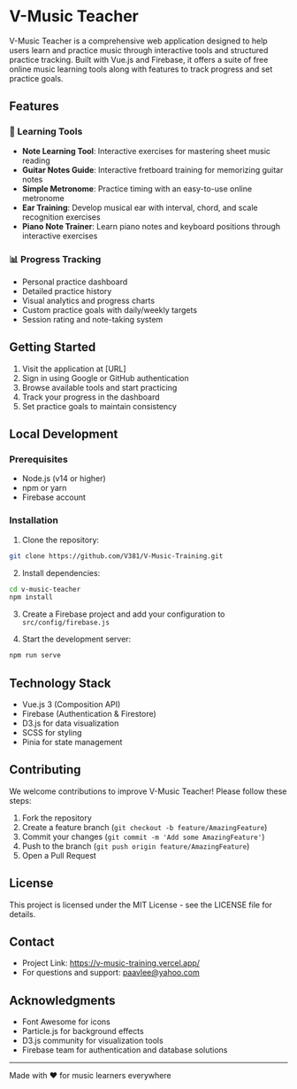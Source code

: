 # V-Music Teacher

V-Music Teacher is a comprehensive web application designed to help users learn and practice music through interactive tools and structured practice tracking. Built with Vue.js and Firebase, it offers a suite of free online music learning tools along with features to track progress and set practice goals.

## Features

### 🎵 Learning Tools
- **Note Learning Tool**: Interactive exercises for mastering sheet music reading
- **Guitar Notes Guide**: Interactive fretboard training for memorizing guitar notes
- **Simple Metronome**: Practice timing with an easy-to-use online metronome
- **Ear Training**: Develop musical ear with interval, chord, and scale recognition exercises
- **Piano Note Trainer**: Learn piano notes and keyboard positions through interactive exercises

### 📊 Progress Tracking
- Personal practice dashboard
- Detailed practice history
- Visual analytics and progress charts
- Custom practice goals with daily/weekly targets
- Session rating and note-taking system

## Getting Started

1. Visit the application at [URL]
2. Sign in using Google or GitHub authentication
3. Browse available tools and start practicing
4. Track your progress in the dashboard
5. Set practice goals to maintain consistency

## Local Development

### Prerequisites
- Node.js (v14 or higher)
- npm or yarn
- Firebase account

### Installation

1. Clone the repository:
```bash
git clone https://github.com/V381/V-Music-Training.git
```

2. Install dependencies:
```bash
cd v-music-teacher
npm install
```

3. Create a Firebase project and add your configuration to `src/config/firebase.js`

4. Start the development server:
```bash
npm run serve
```

## Technology Stack

- Vue.js 3 (Composition API)
- Firebase (Authentication & Firestore)
- D3.js for data visualization
- SCSS for styling
- Pinia for state management

## Contributing

We welcome contributions to improve V-Music Teacher! Please follow these steps:

1. Fork the repository
2. Create a feature branch (`git checkout -b feature/AmazingFeature`)
3. Commit your changes (`git commit -m 'Add some AmazingFeature'`)
4. Push to the branch (`git push origin feature/AmazingFeature`)
5. Open a Pull Request

## License

This project is licensed under the MIT License - see the LICENSE file for details.

## Contact

- Project Link: https://v-music-training.vercel.app/
- For questions and support: paavlee@yahoo.com

## Acknowledgments

- Font Awesome for icons
- Particle.js for background effects
- D3.js community for visualization tools
- Firebase team for authentication and database solutions

---

Made with ❤️ for music learners everywhere
